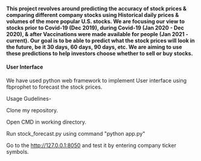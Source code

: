 #### This project revolves around predicting the accuracy of stock prices & comparing different company stocks using Historical daily prices & volumes of the more popular U.S. stocks. We are focusing our view to stocks prior to Covid-19 (Dec 2019), during Covid-19 (Jan 2020 - Dec 2020), & after Vaccinations were made available for people (Jan 2021 - current). Our goal is to be able to predict what the stock prices will look in the future, be it 30 days, 60 days, 90 days, etc. We are aiming to use these predictions to help investors choose whether to sell or buy stocks. 

#### User Interface

We have used python web framework to implement User interface using fbprophet to forecast the stock prices.

Usage Gudelines-

 Clone my repository.
 
 Open CMD in working directory.
 
 Run stock_forecast.py using command "python app.py"
 
 Go to the http://127.0.0.1:8050 and test it by entering company ticker symbols.





